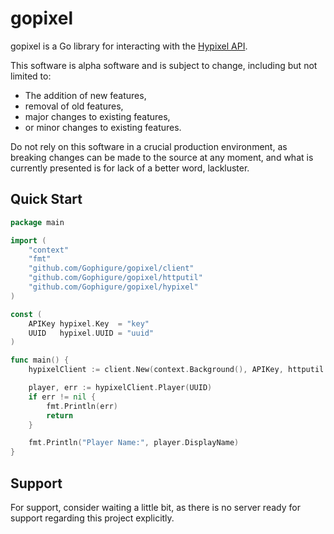 # gopixel

gopixel is a Go library for interacting with the [Hypixel API](https://api.hypixel.net/).

This software is alpha software and is subject to change, including but not limited to:

- The addition of new features,
- removal of old features,
- major changes to existing features,
- or minor changes to existing features.

Do not rely on this software in a crucial production environment, as breaking changes can be made to the source at any
moment, and what is currently presented is for lack of a better word, lackluster.

## Quick Start

```go
package main

import (
	"context"
	"fmt"
	"github.com/Gophigure/gopixel/client"
	"github.com/Gophigure/gopixel/httputil"
	"github.com/Gophigure/gopixel/hypixel"
)

const (
	APIKey hypixel.Key  = "key"
	UUID   hypixel.UUID = "uuid"
)

func main() {
	hypixelClient := client.New(context.Background(), APIKey, httputil.NewClient())

	player, err := hypixelClient.Player(UUID)
	if err != nil {
		fmt.Println(err)
		return
	}

	fmt.Println("Player Name:", player.DisplayName)
}
```

## Support

For support, consider waiting a little bit, as there is no server ready for support regarding this project explicitly.
